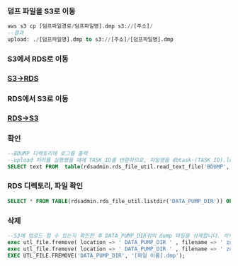 ### 덤프 파일을 S3로 이동
```sql
aws s3 cp [덤프파일경로/덤프파일명].dmp s3://[주소]/
--결과
upload: ./[덤프파일명].dmp to s3://[주소]/[덤프파일명].dmp
```

### S3에서 RDS로 이동
### [S3->RDS](./S3->RDS.md)

### RDS에서 S3로 이동
### [RDS->S3](./RDS->S3.md)

### 확인
```sql
--BDUMP 디렉토리에 로그를 출력
--upload 처리를 실행했을 때에 TASK_ID를 반환하므로, 파일명을 dbtask-(TASK_ID).log로 설정하면 SQL로 해당 로그 확인 가능
SELECT text FROM  table(rdsadmin.rds_file_util.read_text_file('BDUMP','dbtask-1573713349502-624.log'));
```

### RDS 디렉토리, 파일 확인
```sql
SELECT * FROM TABLE(rdsadmin.rds_file_util.listdir('DATA_PUMP_DIR')) ORDER BY MTIME;
```

### 삭제
```sql
--S3에 업로드 할 수 있는지 확인한 후 DATA_PUMP_DIR위의 dump 파일을 삭제합니다. 삭제에는 UTL_FILE.FREMOVE프로 시저를 사용합니다.
exec utl_file.fremove( location => ' DATA_PUMP_DIR ' , filename => ' zunda-20191114.dmp ' );
exec utl_file.fremove( location => ' DATA_PUMP_DIR ' , filename => ' zunda-export-20191114.log ' );
EXEC UTL_FILE.FREMOVE('DATA_PUMP_DIR', '[파일 이름].dmp');
```
